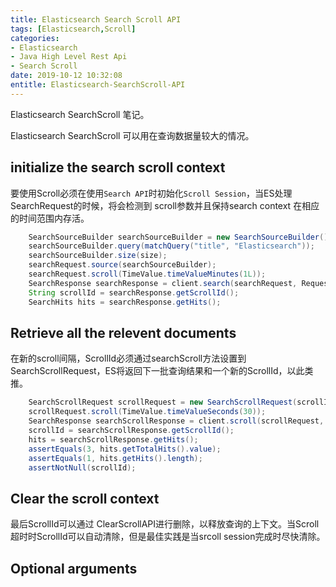 ```yaml
---
title: Elasticsearch Search Scroll API
tags: [Elasticsearch,Scroll]
categories:
- Elasticsearch
- Java High Level Rest Api
- Search Scroll
date: 2019-10-12 10:32:08
entitle: Elasticsearch-SearchScroll-API
---
```


Elasticsearch SearchScroll 笔记。
<!--more-->

Elasticsearch SearchScroll 可以用在查询数据量较大的情况。

## initialize the search scroll context

要使用Scroll必须在使用`Search API`时初始化`Scroll Session`，当ES处理SearchRequest的时候，将会检测到 scroll参数并且保持search context 在相应的时间范围内存活。

```java
    SearchSourceBuilder searchSourceBuilder = new SearchSourceBuilder();
    searchSourceBuilder.query(matchQuery("title", "Elasticsearch"));
    searchSourceBuilder.size(size);
    searchRequest.source(searchSourceBuilder);
    searchRequest.scroll(TimeValue.timeValueMinutes(1L));
    SearchResponse searchResponse = client.search(searchRequest, RequestOptions.DEFAULT);
    String scrollId = searchResponse.getScrollId();
    SearchHits hits = searchResponse.getHits();
```


## Retrieve all the relevent documents

在新的scroll间隔，ScrollId必须通过searchScroll方法设置到SearchScrollRequest，ES将返回下一批查询结果和一个新的ScrollId，以此类推。


```java
    SearchScrollRequest scrollRequest = new SearchScrollRequest(scrollId);
    scrollRequest.scroll(TimeValue.timeValueSeconds(30));
    SearchResponse searchScrollResponse = client.scroll(scrollRequest, RequestOptions.DEFAULT);
    scrollId = searchScrollResponse.getScrollId();
    hits = searchScrollResponse.getHits();
    assertEquals(3, hits.getTotalHits().value);
    assertEquals(1, hits.getHits().length);
    assertNotNull(scrollId);
```

## Clear the scroll context

最后ScrollId可以通过 ClearScrollAPI进行删除，以释放查询的上下文。当Scroll超时时ScrollId可以自动清除，但是最佳实践是当srcoll session完成时尽快清除。

## Optional arguments
